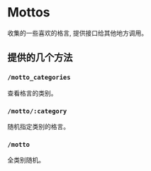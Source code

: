 # Mottos

收集的一些喜欢的格言, 提供接口给其他地方调用。

## 提供的几个方法

### `/motto_categories`

查看格言的类别。

### `/motto/:category`

随机指定类别的格言。

### `/motto`

全类别随机。





